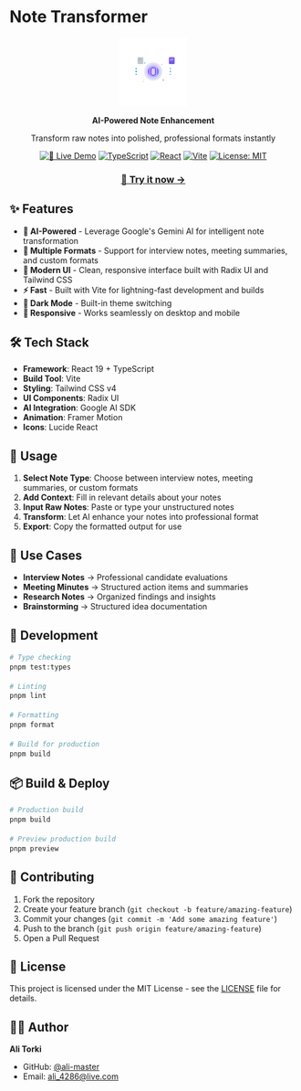 # Note Transformer

<div align="center">
  <img src="./public/icon.svg" alt="Note Transformer" width="120" height="120">
  
  **AI-Powered Note Enhancement**
  
  Transform raw notes into polished, professional formats instantly
  
  [![🚀 Live Demo](https://img.shields.io/badge/🚀_Live_Demo-4f46e5?style=for-the-badge&logoColor=white)](https://note-transformer.usestrict.dev/)
  [![TypeScript](https://img.shields.io/badge/TypeScript-007ACC?style=for-the-badge&logo=typescript&logoColor=white)](https://typescriptlang.org/)
  [![React](https://img.shields.io/badge/React-20232A?style=for-the-badge&logo=react&logoColor=61DAFB)](https://reactjs.org/)
  [![Vite](https://img.shields.io/badge/Vite-646CFF?style=for-the-badge&logo=vite&logoColor=white)](https://vitejs.dev/)
  [![License: MIT](https://img.shields.io/badge/License-MIT-yellow.svg?style=for-the-badge)](https://opensource.org/licenses/MIT)
  
  ### [🌟 Try it now →](https://note-transformer.usestrict.dev/)
</div>

## ✨ Features

- **🤖 AI-Powered** - Leverage Google's Gemini AI for intelligent note transformation
- **📝 Multiple Formats** - Support for interview notes, meeting summaries, and custom formats
- **🎨 Modern UI** - Clean, responsive interface built with Radix UI and Tailwind CSS
- **⚡ Fast** - Built with Vite for lightning-fast development and builds
- **🌙 Dark Mode** - Built-in theme switching
- **📱 Responsive** - Works seamlessly on desktop and mobile

## 🛠️ Tech Stack

- **Framework**: React 19 + TypeScript
- **Build Tool**: Vite
- **Styling**: Tailwind CSS v4
- **UI Components**: Radix UI
- **AI Integration**: Google AI SDK
- **Animation**: Framer Motion
- **Icons**: Lucide React

## 📖 Usage

1. **Select Note Type**: Choose between interview notes, meeting summaries, or custom formats
2. **Add Context**: Fill in relevant details about your notes
3. **Input Raw Notes**: Paste or type your unstructured notes
4. **Transform**: Let AI enhance your notes into professional format
5. **Export**: Copy the formatted output for use

## 🎯 Use Cases

- **Interview Notes** → Professional candidate evaluations
- **Meeting Minutes** → Structured action items and summaries
- **Research Notes** → Organized findings and insights
- **Brainstorming** → Structured idea documentation

## 🔧 Development

```bash
# Type checking
pnpm test:types

# Linting
pnpm lint

# Formatting
pnpm format

# Build for production
pnpm build
```

## 📦 Build & Deploy

```bash
# Production build
pnpm build

# Preview production build
pnpm preview
```

## 🤝 Contributing

1. Fork the repository
2. Create your feature branch (`git checkout -b feature/amazing-feature`)
3. Commit your changes (`git commit -m 'Add some amazing feature'`)
4. Push to the branch (`git push origin feature/amazing-feature`)
5. Open a Pull Request

## 📄 License

This project is licensed under the MIT License - see the [LICENSE](LICENSE) file for details.

## 👨‍💻 Author

**Ali Torki**
- GitHub: [@ali-master](https://github.com/ali-master)
- Email: ali_4286@live.com
